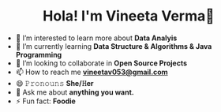 <h1 align="center"> Hola! I'm Vineeta Verma👋</h1>

- 🔭 I’m interested to learn more about **Data Analyis**
- 🌱 I’m currently learning **Data Structure & Algorithms & Java Programming**
- 👯 I’m looking to collaborate in **Open Source Projects**
- 📫 How to reach me **vineetav053@gmail.com**
- 😄 𝙿𝚛𝚘𝚗𝚘𝚞𝚗𝚜 **She/𝙷er**
- 💬 Ask me about **anything you want.**
- ⚡ Fun fact: **Foodie**

